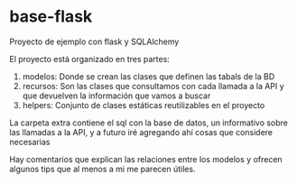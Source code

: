 # base-flask
Proyecto de ejemplo con flask y SQLAlchemy

El proyecto está organizado en tres partes:
1) modelos: Donde se crean las clases que definen las tabals de la BD
2) recursos: Son las clases que consultamos con cada llamada a la API y que devuelven la información que vamos a buscar
3) helpers: Conjunto de clases estáticas reutilizables en el proyecto 

La carpeta extra contiene el sql con la base de datos, un informativo sobre las llamadas a la API, y a futuro iré agregando ahí 
cosas que considere necesarias

Hay comentarios que explican las relaciones entre los modelos y ofrecen algunos tips que al menos a mi me parecen útiles.
